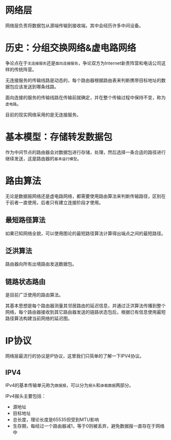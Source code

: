# 网络层

网络层负责将数据包从源端传输到接收端，其中会经历许多中间设备。

# 历史：分组交换网络&虚电路网络

争论点在于`无连接服务`还是`面向连接服务`，争论双方为Internet新贵阵营和电话公司这样的传统阵营。

无连接服务的传输线路是动态的，每个路由器根据路由表来判断携带目标地址的数据包应该发送到哪条线路。

面向连接的服务的传输线路在传输前就确定，并在整个传输过程中保持不变，称为`虚电路`。

目前的现实网络采用的是无连接服务。

# 基本模型：存储转发数据包

作为中间节点的路由器会对数据包进行存储，处理，然后选择一条合适的路径进行继续发送，这是路由器的`基本运行模型`。

# 路由算法

无论是数据报网络还是虚电路网络，都需要使用路由算法来判断传输路径，区别在于前者一直使用，后者只有建立连接阶段才使用。

## 最短路径算法

如果已知网络全貌，可以使用图论的最短路径算法计算得出端点之间的最短路径。

## 泛洪算法

路由器向所有出境路由发送数据包。

## 链路状态路由

是目前广泛使用的路由算法。

其基本思想是每个路由器测量其邻居路由的延迟信息，并通过泛洪算法传播到整个网络，每个路由器接收到其它路由器发送的链路状态包后，根据已有信息使用最短路径算法构建当前网络的延迟图。

# IP协议

网络层最流行的协议是IP协议，这里我们只简单的了解一下IPV4协议。

## IPV4

IPv4的基本传输单元称为`数据报`，可以分为`报头`和`承载数据`两部分。

IPv4报头主要包括：

- 源地址
- 目标地址
- 总长度，理论长度是65535但受到MTU影响
- 生存期，每经过一个路由器减1，等于0则被丢弃，避免数据报一直存在于网络中